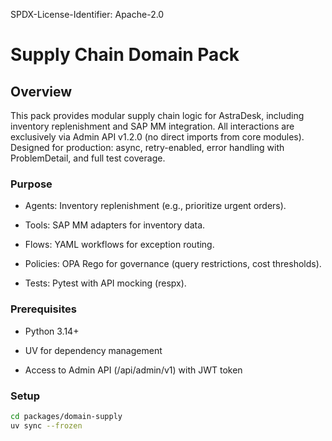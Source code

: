SPDX-License-Identifier: Apache-2.0

# Supply Chain Domain Pack

## Overview

This pack provides modular supply chain logic for AstraDesk, including inventory replenishment and SAP MM integration. All interactions are exclusively via Admin API v1.2.0 (no direct imports from core modules). Designed for production: async, retry-enabled, error handling with ProblemDetail, and full test coverage.

### Purpose

- Agents: Inventory replenishment (e.g., prioritize urgent orders).

- Tools: SAP MM adapters for inventory data.

- Flows: YAML workflows for exception routing.

- Policies: OPA Rego for governance (query restrictions, cost thresholds).

- Tests: Pytest with API mocking (respx).

### Prerequisites

- Python 3.14+

- UV for dependency management

- Access to Admin API (/api/admin/v1) with JWT token

### Setup

```bash
cd packages/domain-supply
uv sync --frozen
```

<br>
